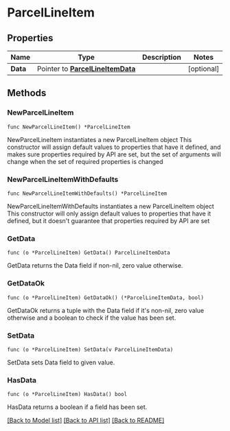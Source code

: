 # ParcelLineItem

## Properties

Name | Type | Description | Notes
------------ | ------------- | ------------- | -------------
**Data** | Pointer to [**ParcelLineItemData**](ParcelLineItemData.md) |  | [optional] 

## Methods

### NewParcelLineItem

`func NewParcelLineItem() *ParcelLineItem`

NewParcelLineItem instantiates a new ParcelLineItem object
This constructor will assign default values to properties that have it defined,
and makes sure properties required by API are set, but the set of arguments
will change when the set of required properties is changed

### NewParcelLineItemWithDefaults

`func NewParcelLineItemWithDefaults() *ParcelLineItem`

NewParcelLineItemWithDefaults instantiates a new ParcelLineItem object
This constructor will only assign default values to properties that have it defined,
but it doesn't guarantee that properties required by API are set

### GetData

`func (o *ParcelLineItem) GetData() ParcelLineItemData`

GetData returns the Data field if non-nil, zero value otherwise.

### GetDataOk

`func (o *ParcelLineItem) GetDataOk() (*ParcelLineItemData, bool)`

GetDataOk returns a tuple with the Data field if it's non-nil, zero value otherwise
and a boolean to check if the value has been set.

### SetData

`func (o *ParcelLineItem) SetData(v ParcelLineItemData)`

SetData sets Data field to given value.

### HasData

`func (o *ParcelLineItem) HasData() bool`

HasData returns a boolean if a field has been set.


[[Back to Model list]](../README.md#documentation-for-models) [[Back to API list]](../README.md#documentation-for-api-endpoints) [[Back to README]](../README.md)


